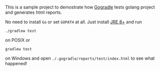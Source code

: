 This is a sample project to demostrate how [Gogradle](https://github.com/blindpirate/gogradle) tests golang project and generates html reports.

No need to install `Go` or set `GOPATH` at all. Just install [JRE 8+](http://www.oracle.com/technetwork/java/javase/downloads/jdk8-downloads-2133151.html) and run 

```
./gradlew test
```
on POSIX or

```
gradlew test
```
on Windows and open `./.gogradle/reports/test/index.html` to see what happened!
